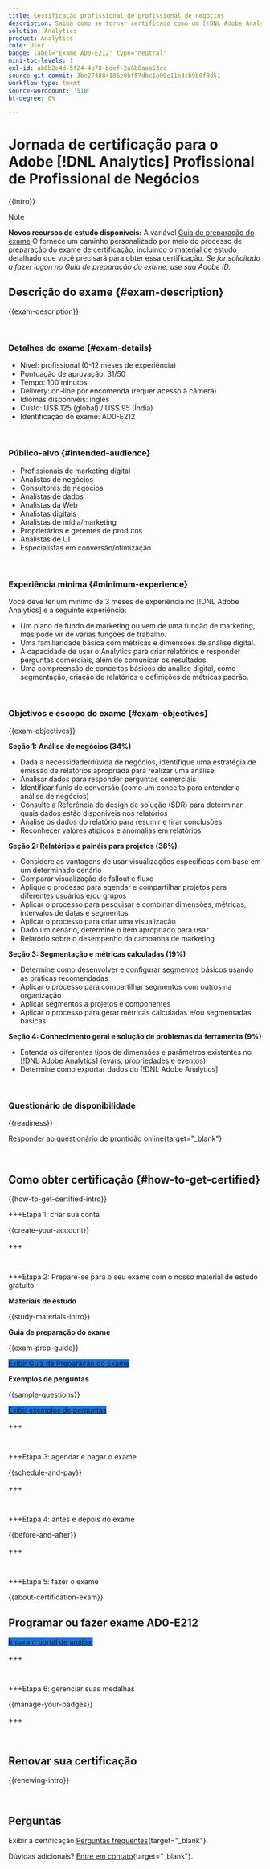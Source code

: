 ```yaml
---
title: Certificação profissional de profissional de negócios
description: Saiba como se tornar certificado como um [!DNL Adobe Analytics] Profissional de Profissional de Negócios.
solution: Analytics
product: Analytics
role: User
badge: label="Exame AD0-E212" type="neutral"
mini-toc-levels: 1
exl-id: ab0b2e4d-5f24-4b78-bdef-2a6b0aaa53ec
source-git-commit: 3be274884186e0bf57dbc1a00e11b3cb9b0f8d51
workflow-type: tm+mt
source-wordcount: '510'
ht-degree: 0%

---
```


# Jornada de certificação para o Adobe [!DNL Analytics] Profissional de Profissional de Negócios

{{intro}}

>[!NOTE]
>
>**Novos recursos de estudo disponíveis:** A variável [Guia de preparação do exame](https://app.rockinfo.com/courses/playScorm/531) O fornece um caminho personalizado por meio do processo de preparação do exame de certificação, incluindo o material de estudo detalhado que você precisará para obter essa certificação. _Se for solicitado a fazer logon no Guia de preparação do exame, use sua Adobe ID._

## Descrição do exame {#exam-description}

{{exam-description}}

<br>

### Detalhes do exame {#exam-details}

* Nível: profissional (0-12 meses de experiência)
* Pontuação de aprovação: 31/50
* Tempo: 100 minutos
* Delivery: on-line por encomenda (requer acesso à câmera)
* Idiomas disponíveis: inglês
* Custo: US$ 125 (global) / US$ 95 (Índia)
* Identificação do exame: AD0-E212

<br>

### Público-alvo {#intended-audience}

* Profissionais de marketing digital
* Analistas de negócios
* Consultores de negócios
* Analistas de dados
* Analistas da Web
* Analistas digitais
* Analistas de mídia/marketing
* Proprietários e gerentes de produtos
* Analistas de UI
* Especialistas em conversão/otimização

<br>

### Experiência mínima {#minimum-experience}

Você deve ter um mínimo de 3 meses de experiência no [!DNL Adobe Analytics] e a seguinte experiência:

* Um plano de fundo de marketing ou vem de uma função de marketing, mas pode vir de várias funções de trabalho.
* Uma familiaridade básica com métricas e dimensões de análise digital.
* A capacidade de usar o Analytics para criar relatórios e responder perguntas comerciais, além de comunicar os resultados.
* Uma compreensão de conceitos básicos de análise digital, como segmentação, criação de relatórios e definições de métricas padrão.

<br>

### Objetivos e escopo do exame {#exam-objectives}

{{exam-objectives}}

**Seção 1: Análise de negócios (34%)**

* Dada a necessidade/dúvida de negócios, identifique uma estratégia de emissão de relatórios apropriada para realizar uma análise
* Analisar dados para responder perguntas comerciais
* Identificar funis de conversão (como um conceito para entender a análise de negócios)
* Consulte a Referência de design de solução (SDR) para determinar quais dados estão disponíveis nos relatórios
* Analise os dados do relatório para resumir e tirar conclusões
* Reconhecer valores atípicos e anomalias em relatórios

**Seção 2: Relatórios e painéis para projetos (38%)**

* Considere as vantagens de usar visualizações específicas com base em um determinado cenário
* Comparar visualização de fallout e fluxo
* Aplique o processo para agendar e compartilhar projetos para diferentes usuários e/ou grupos
* Aplicar o processo para pesquisar e combinar dimensões, métricas, intervalos de datas e segmentos
* Aplicar o processo para criar uma visualização
* Dado um cenário, determine o item apropriado para usar
* Relatório sobre o desempenho da campanha de marketing

**Seção 3: Segmentação e métricas calculadas (19%)**

* Determine como desenvolver e configurar segmentos básicos usando as práticas recomendadas
* Aplicar o processo para compartilhar segmentos com outros na organização
* Aplicar segmentos a projetos e componentes
* Aplicar o processo para gerar métricas calculadas e/ou segmentadas básicas

**Seção 4: Conhecimento geral e solução de problemas da ferramenta (9%)**

* Entenda os diferentes tipos de dimensões e parâmetros existentes no [!DNL Adobe Analytics] (evars, propriedades e eventos)
* Determine como exportar dados do [!DNL Adobe Analytics]

<br>

### Questionário de disponibilidade

{{readiness}}

[Responder ao questionário de prontidão online](https://scorpion.caveon.com/launchpad/ad-q-e129-readiness-questionnaire-for-adobe-aem-assets-developer-professional-exam-copy-w9tako/ad-q-e212-readiness-questionnaire-for-adobe-analytics-business-practitioner-professional-exam){target="_blank"}

<br>

## Como obter certificação {#how-to-get-certified}

{{how-to-get-certified-intro}}

+++Etapa 1: criar sua conta

{{create-your-account}}

+++

<br>

+++Etapa 2: Prepare-se para o seu exame com o nosso material de estudo gratuito

**Materiais de estudo**

{{study-materials-intro}}

**Guia de preparação do exame**

{{exam-prep-guide}}

<a href="https://app.rockinfo.com/courses/playScorm/531" target="_blank" class="spectrum-Button spectrum-Button--fill spectrum-Button--accent spectrum-Button--sizeM is-margin-bottom-big-big at-element-click-tracking" style="background-color:#1473E6">

<span class="spectrum-Button-label has-no-wrap">
   Exibir Guia de Preparação do Exame
</span>
</a>

**Exemplos de perguntas**

{{sample-questions}}

<a href="https://scorpion.caveon.com/launchpad/ad0-e212-adobe-analytics-business-practitioner-professional-copy-th4xdu" target="_blank" class="spectrum-Button spectrum-Button--fill spectrum-Button--accent spectrum-Button--sizeM is-margin-bottom-big-big at-element-click-tracking" style="background-color:#1473E6">

<span class="spectrum-Button-label has-no-wrap">
   Exibir exemplos de perguntas
</span>
</a>

+++

<br>

+++Etapa 3: agendar e pagar o exame

{{schedule-and-pay}}

+++

<br>

+++Etapa 4: antes e depois do exame

{{before-and-after}}

+++

<br>

+++Etapa 5: fazer o exame

{{about-certification-exam}}

## Programar ou fazer exame AD0-E212

<a href="https://www.certmetrics.com/adobe/candidate/examity_sso.aspx?eid=AD0-E212" target="_blank" class="spectrum-Button spectrum-Button--fill spectrum-Button--accent spectrum-Button--sizeM is-margin-bottom-big-big at-element-click-tracking" style="background-color:#1473E6">

<span class="spectrum-Button-label has-no-wrap">
   Ir para o portal de análise
</span>
</a>

+++

<br>

+++Etapa 6: gerenciar suas medalhas

{{manage-your-badges}}

+++

<br>

## Renovar sua certificação

{{renewing-intro}}

<br>

## Perguntas

Exibir a certificação [Perguntas frequentes](https://experienceleague.adobe.com/docs/certification/certification/faq.html){target="_blank"}.

Dúvidas adicionais? [Entre em contato](mailto:certif@adobe.com){target="_blank"}.
